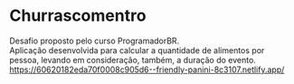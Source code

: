 # Churrascomentro
Desafio proposto pelo curso ProgramadorBR.<br>
Aplicação desenvolvida para calcular a quantidade de alimentos por pessoa, levando em consideração, também, a duração do evento.<br>
https://60620182eda70f0008c905d6--friendly-panini-8c3107.netlify.app/
